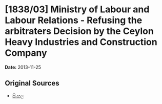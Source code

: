 # [1838/03] Ministry of Labour and Labour Relations - Refusing the arbitraters Decision by the Ceylon Heavy Industries and Construction Company

**Date:** 2013-11-25

## Original Sources

- [සිංහල](https://documents.gov.lk/view/extra-gazettes/2013/11/1838-03_S.pdf)
